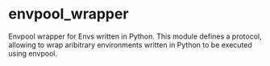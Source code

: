 # envpool_wrapper
Envpool wrapper for Envs written in Python. This module defines a protocol, allowing to wrap aribitrary environments written in Python to be executed using envpool. 
